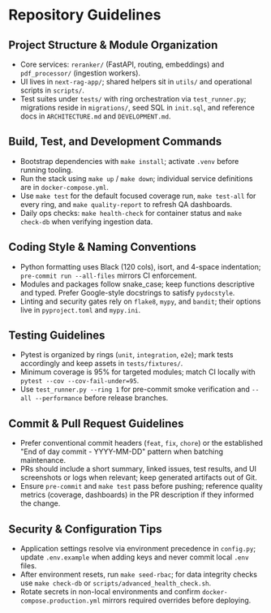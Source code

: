 # Repository Guidelines

## Project Structure & Module Organization
- Core services: `reranker/` (FastAPI, routing, embeddings) and `pdf_processor/` (ingestion workers).
- UI lives in `next-rag-app/`; shared helpers sit in `utils/` and operational scripts in `scripts/`.
- Test suites under `tests/` with ring orchestration via `test_runner.py`; migrations reside in `migrations/`, seed SQL in `init.sql`, and reference docs in `ARCHITECTURE.md` and `DEVELOPMENT.md`.

## Build, Test, and Development Commands
- Bootstrap dependencies with `make install`; activate `.venv` before running tooling.
- Run the stack using `make up` / `make down`; individual service definitions are in `docker-compose.yml`.
- Use `make test` for the default focused coverage run, `make test-all` for every ring, and `make quality-report` to refresh QA dashboards.
- Daily ops checks: `make health-check` for container status and `make check-db` when verifying ingestion data.

## Coding Style & Naming Conventions
- Python formatting uses Black (120 cols), isort, and 4-space indentation; `pre-commit run --all-files` mirrors CI enforcement.
- Modules and packages follow snake_case; keep functions descriptive and typed. Prefer Google-style docstrings to satisfy `pydocstyle`.
- Linting and security gates rely on `flake8`, `mypy`, and `bandit`; their options live in `pyproject.toml` and `mypy.ini`.

## Testing Guidelines
- Pytest is organized by rings (`unit`, `integration`, `e2e`); mark tests accordingly and keep assets in `tests/fixtures/`.
- Minimum coverage is 95% for targeted modules; match CI locally with `pytest --cov --cov-fail-under=95`.
- Use `test_runner.py --ring 1` for pre-commit smoke verification and `--all --performance` before release branches.

## Commit & Pull Request Guidelines
- Prefer conventional commit headers (`feat`, `fix`, `chore`) or the established "End of day commit - YYYY-MM-DD" pattern when batching maintenance.
- PRs should include a short summary, linked issues, test results, and UI screenshots or logs when relevant; keep generated artifacts out of Git.
- Ensure `pre-commit` and `make test` pass before pushing; reference quality metrics (coverage, dashboards) in the PR description if they informed the change.

## Security & Configuration Tips
- Application settings resolve via environment precedence in `config.py`; update `.env.example` when adding keys and never commit local `.env` files.
- After environment resets, run `make seed-rbac`; for data integrity checks use `make check-db` or `scripts/advanced_health_check.sh`.
- Rotate secrets in non-local environments and confirm `docker-compose.production.yml` mirrors required overrides before deploying.

